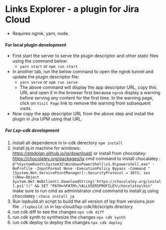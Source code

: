 # Links Explorer - a plugin for Jira Cloud

- Requires ngrok, yarn, node.

#### For local plugin development

- First start the server to serve the plugin descriptor and other static files using the command below:
  - `yarn start` or `npm run start`
- In another tab, run the below command to open the ngrok tunnel and update the plugin descriptor file:
  - `yarn serve` or `npm run serve`
  - The above command will display the app descriptor URL, copy this URL and open it in the browser first because `ngrok` display a warning before serving any content for the first time. In the warning page, click on `Visit Page` link to remove the warning from subsequent visits.
- Now copy the app descriptor URL from the above step and install the plugin in Jira UPM using that URL.

##### For Lxp-cdk development
1. install all dependence in lx-cdk derectory `npm install`
2. install jq in machine 
   for windows: https://stedolan.github.io/jq/download/
      or install from chocolatey: https://chocolatey.org/packages/jq
       cmd command to install chocalatey : `@"%SystemRoot%\System32\WindowsPowerShell\v1.0\powershell.exe" -NoProfile -InputFormat None -ExecutionPolicy Bypass -Command " [System.Net.ServicePointManager]::SecurityProtocol = 3072; iex ((New-Object System.Net.WebClient).DownloadString('https://chocolatey.org/install.ps1'))" && SET "PATH=%PATH%;%ALLUSERSPROFILE%\chocolatey\bin"`
      make sure to run cmd as administrator
      cmd command to install jq using chocolatey : `choco install jq`
3. Run lxpbuild.sh script to build the all version of lxp from versions.json file `./lxpbuild.sh` 
   in lxp-cloud/lxp-cdk/lib/scripts directory
4. run cdk diff to see the changes `npx cdk diff`
5. run cdk synth to synthesize the changes `npx cdk synth`
6. run cdk deploy to deploy the changes `npx cdk deploy`

